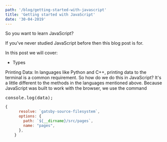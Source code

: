 ```yaml
---
path: '/blog/getting-started-with-javascript'
title: 'Getting started with JavaScript'
date: '30-04-2019'
---
```


So you want to learn JavaScript?

If you've never studied JavaScript before then this blog post is for.

In this post we will cover:
- Types

Printing Data:
In languages like Python and C++, printing data to the terminal is a common requirement. So 
how do we do this in JavaScript? It's a little different to the methods in the languages mentioned
above. Because JavaScript was built to work with the browser, we use the command
<pre>console.log(data);</pre>

```js
{
      resolve: `gatsby-source-filesystem`,
      options: {
        path: `${__dirname}/src/pages`,
        name: "pages",
      },
    }